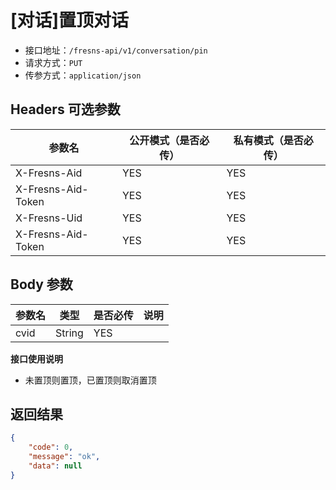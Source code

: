# [对话]置顶对话

- 接口地址：`/fresns-api/v1/conversation/pin`
- 请求方式：`PUT`
- 传参方式：`application/json`

## Headers 可选参数

| 参数名 | 公开模式（是否必传） | 私有模式（是否必传） |
| --- | --- | --- |
| X-Fresns-Aid | YES | YES |
| X-Fresns-Aid-Token | YES | YES |
| X-Fresns-Uid | YES | YES |
| X-Fresns-Aid-Token | YES | YES |

## Body 参数

| 参数名 | 类型 | 是否必传 | 说明 |
| --- | --- | --- | --- |
| cvid | String | YES |  |

**接口使用说明**

- 未置顶则置顶，已置顶则取消置顶

## 返回结果

```json
{
    "code": 0,
    "message": "ok",
    "data": null
}
```
